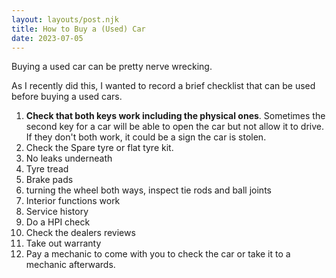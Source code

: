 ```yaml
---
layout: layouts/post.njk
title: How to Buy a (Used) Car
date: 2023-07-05
---
```


Buying a used car can be pretty nerve wrecking.

As I recently did this, I wanted to record a brief checklist that can be used before buying a used cars.

1. **Check that both keys work including the physical ones**. Sometimes the second key for a car will be able to open the car but not allow it to drive. If they don't both work, it could be a sign the car is stolen.
2. Check the Spare tyre or flat tyre kit.
3. No leaks underneath
4. Tyre tread
5. Brake pads
6. turning the wheel both ways, inspect tie rods and ball joints
7. Interior functions work
8. Service history
9. Do a HPI check
10. Check the dealers reviews
11. Take out warranty
12. Pay a mechanic to come with you to check the car or take it to a mechanic afterwards.
